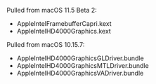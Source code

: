 Pulled from macOS 11.5 Beta 2:

- AppleIntelFramebufferCapri.kext
- AppleIntelHD4000Graphics.kext

Pulled from macOS 10.15.7:

- AppleIntelHD4000GraphicsGLDriver.bundle
- AppleIntelHD4000GraphicsMTLDriver.bundle
- AppleIntelHD4000GraphicsVADriver.bundle